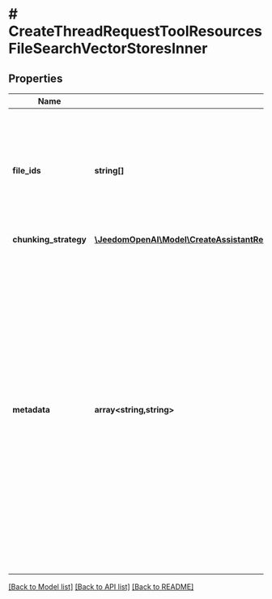 # # CreateThreadRequestToolResourcesFileSearchVectorStoresInner

## Properties

Name | Type | Description | Notes
------------ | ------------- | ------------- | -------------
**file_ids** | **string[]** | A list of [file](/docs/api-reference/files) IDs to add to the vector store. There can be a maximum of 10000 files in a vector store. | [optional]
**chunking_strategy** | [**\JeedomOpenAI\Model\CreateAssistantRequestToolResourcesFileSearchVectorStoresInnerChunkingStrategy**](CreateAssistantRequestToolResourcesFileSearchVectorStoresInnerChunkingStrategy.md) |  | [optional]
**metadata** | **array<string,string>** | Set of 16 key-value pairs that can be attached to an object. This can be useful for storing additional information about the object in a structured format, and querying for objects via API or the dashboard.   Keys are strings with a maximum length of 64 characters. Values are strings with a maximum length of 512 characters. | [optional]

[[Back to Model list]](../../README.md#models) [[Back to API list]](../../README.md#endpoints) [[Back to README]](../../README.md)
